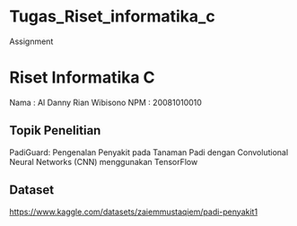 # Tugas_Riset_informatika_c
Assignment
# Riset Informatika C
Nama : Al Danny Rian Wibisono
NPM  : 20081010010

## Topik Penelitian
PadiGuard: Pengenalan Penyakit pada Tanaman Padi dengan Convolutional Neural Networks (CNN) menggunakan TensorFlow

## Dataset
https://www.kaggle.com/datasets/zaiemmustaqiem/padi-penyakit1






